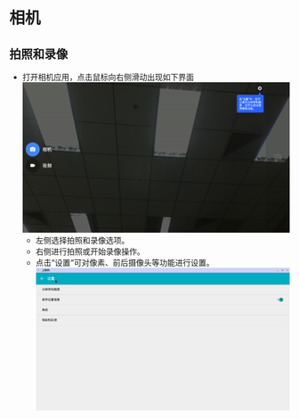 # 相机
## 拍照和录像
- 打开相机应用，点击鼠标向右侧滑动出现如下界面   
![](../pic/yule/Camera_option.png)
  - 左侧选择拍照和录像选项。
  - 右侧进行拍照或开始录像操作。
  - 点击“设置“可对像素、前后摄像头等功能进行设置。
    ![](../pic/yule/Camera_setting.png)
